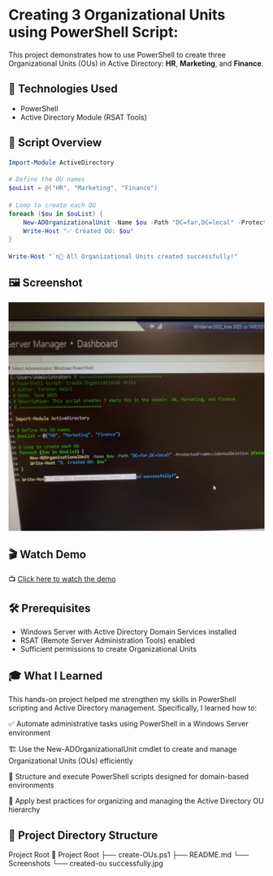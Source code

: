 # Creating 3 Organizational Units using PowerShell Script:
This project demonstrates how to use PowerShell to create three Organizational Units (OUs) in Active Directory: **HR**, **Marketing**, and **Finance**.

## 🔧 Technologies Used
- PowerShell
- Active Directory Module (RSAT Tools)

## 📜 Script Overview
```powershell
Import-Module ActiveDirectory

# Define the OU names
$ouList = @("HR", "Marketing", "Finance")

# Loop to create each OU
foreach ($ou in $ouList) {
    New-ADOrganizationalUnit -Name $ou -Path "DC=far,DC=local" -ProtectedFromAccidentalDeletion $false
    Write-Host "✅ Created OU: $ou"
}

Write-Host "`n🎉 All Organizational Units created successfully!"
```
## 🖼️ Screenshot

![Script Output](Screenshots/created-ou%20successfully.jpg)

## 🎬 Watch Demo
📺 [Click here to watch the demo](https://www.youtube.com/watch?v=YOUR_VIDEO_ID)

## 🛠️ Prerequisites

- Windows Server with Active Directory Domain Services installed  
- RSAT (Remote Server Administration Tools) enabled  
- Sufficient permissions to create Organizational Units  

## 🎓 What I Learned
This hands-on project helped me strengthen my skills in PowerShell scripting and Active Directory management. Specifically, I learned how to:

✅ Automate administrative tasks using PowerShell in a Windows Server environment

🏗️ Use the New-ADOrganizationalUnit cmdlet to create and manage Organizational Units (OUs) efficiently

🧠 Structure and execute PowerShell scripts designed for domain-based environments

📁 Apply best practices for organizing and managing the Active Directory OU hierarchy

## 📂 Project Directory Structure
 Project Root
📁 Project Root
├── create-OUs.ps1
├── README.md
└── Screenshots
└── created-ou successfully.jpg



